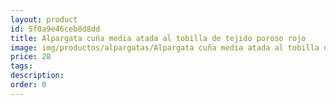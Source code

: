 ```yaml
---
layout: product
id: 5f0a9e46ceb8d8dd
title: Alpargata cuña media atada al tobilla de tejido poroso rojo 
image: img/productos/alpargatas/Alpargata cuña media atada al tobilla de tejido poroso rojo =28.webp
price: 28
tags: 
description: 
order: 0
---
```

